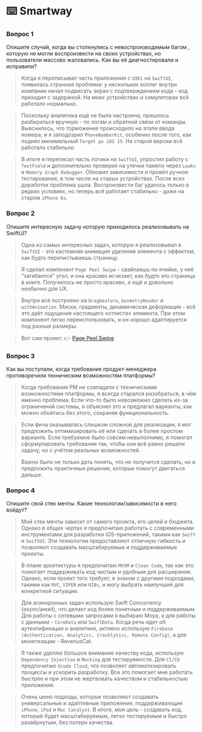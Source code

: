 # ⌨️ Smartway

### Вопрос 1
Опишите случай, когда вы столкнулись с невоспроизводимым багом , которую не могли воспроизвести на своих устройствах, но пользователи массово жаловались. Как вы её диагностировали и исправили?

> Когда я переписывал часть приложения с `UIKi` на `SwiftUI`, появилась странная проблема: у нескольких коллег внутри компании начал подвисать экран с подтверждением кода - код приходил с задержкой. На моих устройствах и симуляторах всё работало нормально.

> Поскольку аналитика ещё не была настроена, пришлось разбираться вручную - по логам и обратной связи от команды. Выяснилось, что торможение происходило на этапе ввода номера, и я заподозрил `PhoneNumberKit`, особенно после того, как поднял минимальный `Target до iOS 15`. На старой версии всё работало стабильно.

> В итоге я переписал часть логики на `SwiftUI`, упростил работу с `TextField` и дополнительно проверил на утечки памяти через `Leaks` и `Memory Graph Debugger`. Обновил зависимости и провёл ручное тестирование, в том числе на старых устройствах.
После всех доработок проблема ушла. Воспроизвести баг удалось только в редких условиях, но теперь всё работает стабильно - даже на старом `iPhone 6s`.

### Вопрос 2
Опишите интересную задачу которую приходилось реализовывать на SwiftUI?

> Одна из самых интересных задач, которую я реализовывал в `SwiftUI` - это кастомная анимация удаления элемента с эффектом, как будто перелистываешь страницу.

> Я сделал компонент `Page Peel Swipe` - свайпаешь по ячейке, у неё "загибается" угол, и она красиво исчезает, как будто это страница в книге. Получилось не просто красиво, а ещё и довольно необычно для UX.

> Внутри всё построено на `DragGesture`, `GeometryReader` и `withAnimation`.
> Маски, градиенты, динамическая деформация - всё это даёт ощущение настоящего «отлиста» элемента. При этом компонент легко переиспользовать, и он хорошо адаптируется под разные размеры.

> Вот сам проект:
👉 [Page Peel Swipe](https://github.com/Elaidzha1940/PagePeelSwipe)

### Вопрос 3
Как вы поступали, когда требования продукт-менеджера противоречили техническим возможностям платформы?

> Когда требования PM не совпадали с техническими возможностями платформы, я всегда старался разобраться, в чём именно проблема. Если что-то было невозможно сделать из-за ограничений системы, я объяснял это и предлагал варианты, как можно обойтись без этого, сохраняя функциональность.

> Если фича оказывалась слишком сложной для реализации, я мог предложить оптимизировать её или сделать в более простом варианте. Если требуемое было совсем невыполнимо, я помогал сформулировать требования так, чтобы они всё равно решали задачу, но с учётом реальных возможностей.

> Важно было не только дать понять, что не получится сделать, но и предложить практичные решения, которые помогут двигаться дальше.

### Вопрос 4
Опишите свой стек мечты. Какие технологии/зависимости в него войдут?

> Мой стек мечты зависит от самого проекта, его целей и бюджета. Однако в общих чертах я предпочитаю работать с современными инструментами для разработки iOS-приложений, такими как `Swift` и `SwiftUI`. Эти технологии предоставляют отличную гибкость и позволяют создавать масштабируемые и поддерживаемые проекты.

> В плане архитектуры я предпочитаю `MVVM` и `Clean Code`, так как это помогает поддерживать код чистым и удобным для расширения. Однако, если проект того требует, я знаком с другими подходами, такими как `MVC`, `VIPER` или `RIBs`, и могу выбрать наилучший для конкретной ситуации.

> Для асинхронных задач использую Swift Concurrency (async/await), что делает код более понятным и поддерживаемым. Для работы с сетевыми запросами я выбираю Moya, а для работы с данными - `CoreData` или `SwiftData`. Когда речь идет об аутентификации и аналитике, активно использую `Firebase (Authentication, Analytics, Crashlytics, Remote Config)`, а для монетизации - RevenueCat.

> Я также уделяю большое внимание качеству кода, использую `Dependency Injection` и `Mocking` для тестируемости. Для `CI/CD` предпочитаю `Xcode Cloud`, что позволяет автоматизировать процессы и ускорить разработку. Все это помогает мне работать быстрее и при этом не жертвовать качеством и стабильностью приложения.

> Очень ценю подходы, которые позволяют создавать универсальные и адаптивные приложения, поддерживающие `iPhone`, `iPad` и `Mac Catalyst`.
В итоге, моя цель - создавать код, который будет масштабируемым, легко тестируемым и быстро развёрнутым, без потери качества.




